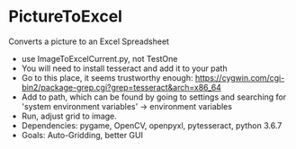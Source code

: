 # PictureToExcel
Converts a picture to an Excel Spreadsheet
- use ImageToExcelCurrent.py, not TestOne
- You will need to install tesseract and add it to your path
- Go to this place, it seems trustworthy enough: https://cygwin.com/cgi-bin2/package-grep.cgi?grep=tesseract&arch=x86_64
- Add to path, which can be found by going to settings and searching for 'system environment variables' -> environment variables
- Run, adjust grid to image.
- Dependencies: pygame, OpenCV, openpyxl, pytesseract, python 3.6.7
- Goals: Auto-Gridding, better GUI
